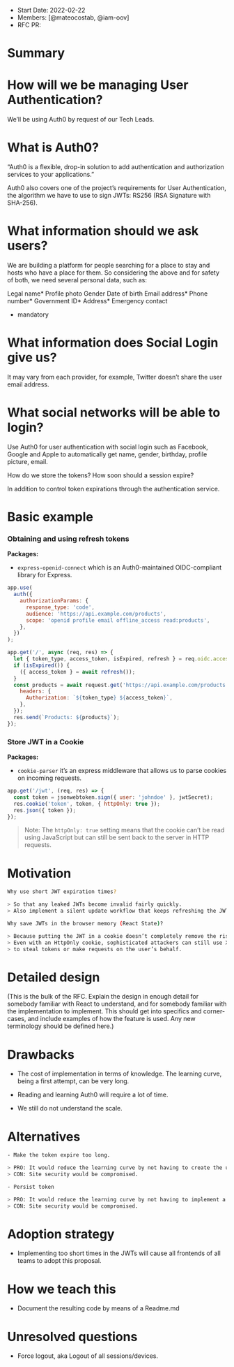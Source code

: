 - Start Date: 2022-02-22
- Members: [@mateocostab, @iam-oov]
- RFC PR:

# Summary

# How will we be managing User Authentication?

We’ll be using Auth0 by request of our Tech Leads.  

# What is Auth0?

“Auth0 is a flexible, drop-in solution to add authentication and authorization services to your applications.” 

Auth0 also covers one of the project’s requirements for User Authentication, the algorithm we have to use to sign JWTs: RS256 (RSA Signature with SHA-256).

# What information should we ask users?

We are building a platform for people searching for a place to stay and hosts who have a place for them. So considering the above and for safety of both, we need several personal data, such as:

Legal name*
Profile photo
Gender
Date of birth
Email address*
Phone number*
Government ID*
Address*
Emergency contact

* mandatory

# What information does Social Login give us?

It may vary from each provider, for example, Twitter doesn’t share the user email address.


# What social networks will be able to login?

Use Auth0 for user authentication with social login such as Facebook, Google and Apple to automatically get name, gender, birthday, profile picture, email. 


How do we store the tokens? How soon should a session expire?

In addition to control token expirations through the authentication service.

# Basic example

### Obtaining and using refresh tokens

**Packages:**
- `express-openid-connect` which is an Auth0-maintained OIDC-compliant library for Express.

```javascript
app.use(
  auth({
    authorizationParams: {
      response_type: 'code',
      audience: 'https://api.example.com/products',
      scope: 'openid profile email offline_access read:products',
    },
  })
);

app.get('/', async (req, res) => {
  let { token_type, access_token, isExpired, refresh } = req.oidc.accessToken;
  if (isExpired()) {
    ({ access_token } = await refresh());
  }
  const products = await request.get('https://api.example.com/products', {
    headers: {
      Authorization: `${token_type} ${access_token}`,
    },
  });
  res.send(`Products: ${products}`);
});
```

### Store JWT in a Cookie

**Packages:**
- `cookie-parser` it’s an express middleware that allows us to parse cookies on incoming requests.

```javascript
app.get('/jwt', (req, res) => {
  const token = jsonwebtoken.sign({ user: 'johndoe' }, jwtSecret);
  res.cookie('token', token, { httpOnly: true });
  res.json({ token });
});
```

> Note: The `httpOnly: true` setting means that the cookie can’t be read using JavaScript but can still be sent back to the server in HTTP requests.

# Motivation

```sh
Why use short JWT expiration times?

> So that any leaked JWTs become invalid fairly quickly.
> Also implement a silent update workflow that keeps refreshing the JWT token in the background.
```

```sh
Why save JWTs in the browser memory (React State)?

> Because putting the JWT in a cookie doesn’t completely remove the risk of token theft.
> Even with an HttpOnly cookie, sophisticated attackers can still use XSS and CSRF
> to steal tokens or make requests on the user’s behalf.
```

# Detailed design

(This is the bulk of the RFC. Explain the design in enough detail for somebody
familiar with React to understand, and for somebody familiar with the
implementation to implement. This should get into specifics and corner-cases,
and include examples of how the feature is used. Any new terminology should be
defined here.)

# Drawbacks

- The cost of implementation in terms of knowledge. The learning curve, being a first attempt, can be very long.

- Reading and learning Auth0 will require a lot of time.

- We still do not understand the scale.

# Alternatives

```sh
- Make the token expire too long.

> PRO: It would reduce the learning curve by not having to create the update in silent mode.
> CON: Site security would be compromised.
```

```sh
- Persist token

> PRO: It would reduce the learning curve by not having to implement a more complex solution when the user closes and reopens the browser.
> CON: Site security would be compromised.
```

# Adoption strategy

- Implementing too short times in the JWTs will cause all frontends of all teams to adopt this proposal.

# How we teach this

- Document the resulting code by means of a Readme.md 

# Unresolved questions

- Force logout, aka Logout of all sessions/devices.


